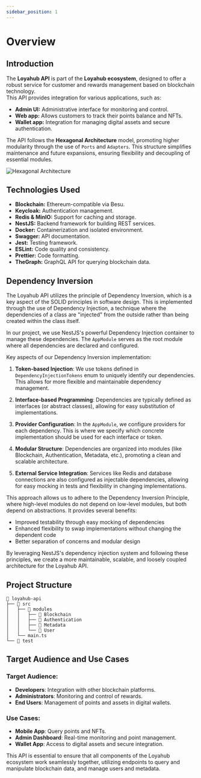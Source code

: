 ```yaml
---
sidebar_position: 1
---
```


# Overview

## Introduction

The **Loyahub API** is part of the **Loyahub ecosystem**, designed to offer a robust service for customer and rewards management based on blockchain technology.  
This API provides integration for various applications, such as:

- **Admin UI:** Administrative interface for monitoring and control.
- **Web app:** Allows customers to track their points balance and NFTs.
- **Wallet app:** Integration for managing digital assets and secure authentication.

The API follows the **Hexagonal Architecture** model, promoting higher modularity through the use of `Ports` and `Adapters`. This structure simplifies maintenance and future expansions, ensuring flexibility and decoupling of essential modules.


![Hexagonal Architecture](https://miro.medium.com/v2/resize:fit:1400/0*DA-VUfJf4h2eVPN-)


## Technologies Used
- **Blockchain:** Ethereum-compatible via Besu.
- **Keycloak:** Authentication management.
- **Redis & MinIO:** Support for caching and storage.
- **NestJS:** Backend framework for building REST services.
- **Docker:** Containerization and isolated environment.
- **Swagger:** API documentation.
- **Jest:** Testing framework.
- **ESLint:** Code quality and consistency.
- **Prettier:** Code formatting.
- **TheGraph:** GraphQL API for querying blockchain data.

## Dependency Inversion

The Loyahub API utilizes the principle of Dependency Inversion, which is a key aspect of the SOLID principles in software design. This is implemented through the use of Dependency Injection, a technique where the dependencies of a class are "injected" from the outside rather than being created within the class itself.

In our project, we use NestJS's powerful Dependency Injection container to manage these dependencies. The `AppModule` serves as the root module where all dependencies are declared and configured.

Key aspects of our Dependency Inversion implementation:

1. **Token-based Injection**: We use tokens defined in `DependencyInjectionTokens` enum to uniquely identify our dependencies. This allows for more flexible and maintainable dependency management.

2. **Interface-based Programming**: Dependencies are typically defined as interfaces (or abstract classes), allowing for easy substitution of implementations.

3. **Provider Configuration**: In the `AppModule`, we configure providers for each dependency. This is where we specify which concrete implementation should be used for each interface or token.

4. **Modular Structure**: Dependencies are organized into modules (like Blockchain, Authentication, Metadata, etc.), promoting a clean and scalable architecture.

5. **External Service Integration**: Services like Redis and database connections are also configured as injectable dependencies, allowing for easy mocking in tests and flexibility in changing implementations.

This approach allows us to adhere to the Dependency Inversion Principle, where high-level modules do not depend on low-level modules, but both depend on abstractions. It provides several benefits:

- Improved testability through easy mocking of dependencies
- Enhanced flexibility to swap implementations without changing the dependent code
- Better separation of concerns and modular design

By leveraging NestJS's dependency injection system and following these principles, we create a more maintainable, scalable, and loosely coupled architecture for the Loyahub API.

## Project Structure

```plaintext
📁 loyahub-api
├── 📁 src
│   ├── 📁 modules
│   │   ├── 📁 Blockchain
│   │   ├── 📁 Authentication
│   │   ├── 📁 Metadata
│   │   └── 📁 User
│   └── main.ts
└── 📁 test
```

## Target Audience and Use Cases

### Target Audience:
- **Developers**: Integration with other blockchain platforms.
- **Administrators**: Monitoring and control of rewards.
- **End Users**: Management of points and assets in digital wallets.

### Use Cases:
- **Mobile App**: Query points and NFTs.
- **Admin Dashboard**: Real-time monitoring and point management.
- **Wallet App**: Access to digital assets and secure integration.

This API is essential to ensure that all components of the Loyahub ecosystem work seamlessly together, utilizing endpoints to query and manipulate blockchain data, and manage users and metadata.
